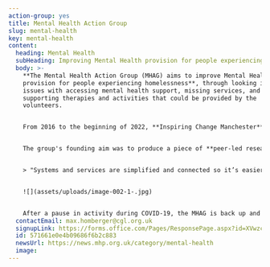 ```yaml
---
action-group: yes
title: Mental Health Action Group
slug: mental-health
key: mental-health
content:
  heading: Mental Health
  subHeading: Improving Mental Health provision for people experiencing homelessness
  body: >-
    **The Mental Health Action Group (MHAG) aims to improve Mental Health
    provision for people experiencing homelessness**, through looking into
    issues with accessing mental health support, missing services, and also
    supporting therapies and activities that could be provided by the
    volunteers.


    F﻿rom 2016 to the beginning of 2022, **Inspiring Change Manchester** chaired MHAG because of how many people their services were seeing struggling with both mental health issues and homelessness. MHAG is built on co-production, with all decisions being made equally by the group. 


    T﻿he group's founding aim was to produce a piece of **peer-led research** and, and they produced not one, but two reports - *Causes & Consequences*, and *It's My Medication.* The findings of the *Causes & Consequences* report have been used to establish a homelessness operational group at the Greater Manchester Mental Health Trust, garnering both local and national attention


    > "Systems and services are simplified and connected so it’s easier to navigate them." - from the Mental Health Action Group's Causes and Consequences report


    ![](assets/uploads/image-002-1-.jpg)


    A﻿fter a pause in activity during COVID-19, the MHAG is back up and running, as of August 2023!
  contactEmail: max.homberger@cgl.org.uk
  signupLink: https://forms.office.com/Pages/ResponsePage.aspx?id=XVwzcf1bkE61VN8N5KjjQkQ2JR41SuRLu92-3-tlPOtURDMzQjVZWEczSFdPS1M2SEZMR1RVTkpHVC4u
  id: 571661e0e4b09686f6b2c883
  newsUrl: https://news.mhp.org.uk/category/mental-health
  image: 
---
```

